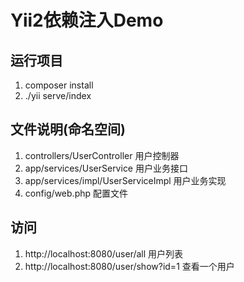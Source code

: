 # Yii2依赖注入Demo

## 运行项目

1. composer install
2. ./yii serve/index

## 文件说明(命名空间)

1. controllers/UserController           用户控制器
2. app/services/UserService             用户业务接口
3. app/services/impl/UserServiceImpl    用户业务实现
4. config/web.php                       配置文件

## 访问

1. http://localhost:8080/user/all           用户列表
2. http://localhost:8080/user/show?id=1     查看一个用户

